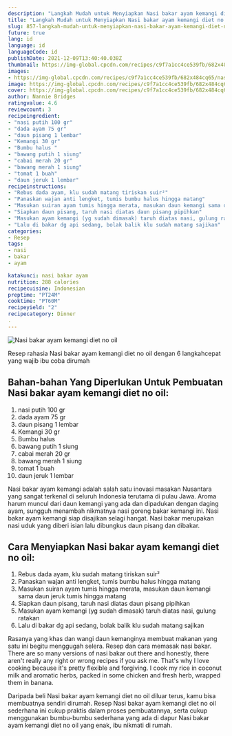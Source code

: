 ```yaml
---
description: "Langkah Mudah untuk Menyiapkan Nasi bakar ayam kemangi diet no oil yang Lezat"
title: "Langkah Mudah untuk Menyiapkan Nasi bakar ayam kemangi diet no oil yang Lezat"
slug: 857-langkah-mudah-untuk-menyiapkan-nasi-bakar-ayam-kemangi-diet-no-oil-yang-lezat
future: true
lang: id
language: id
languageCode: id
publishDate: 2021-12-09T13:40:40.038Z 
thumbnail: https://img-global.cpcdn.com/recipes/c9f7a1cc4ce539fb/682x484cq65/nasi-bakar-ayam-kemangi-diet-no-oil-foto-resep-utama.png
images:
- https://img-global.cpcdn.com/recipes/c9f7a1cc4ce539fb/682x484cq65/nasi-bakar-ayam-kemangi-diet-no-oil-foto-resep-utama.png
image: https://img-global.cpcdn.com/recipes/c9f7a1cc4ce539fb/682x484cq65/nasi-bakar-ayam-kemangi-diet-no-oil-foto-resep-utama.png
cover: https://img-global.cpcdn.com/recipes/c9f7a1cc4ce539fb/682x484cq65/nasi-bakar-ayam-kemangi-diet-no-oil-foto-resep-utama.png
author: Nannie Bridges
ratingvalue: 4.6
reviewcount: 3
recipeingredient:
- "nasi putih 100 gr"
- "dada ayam 75 gr"
- "daun pisang 1 lembar"
- "Kemangi 30 gr"
- "Bumbu halus "
- "bawang putih 1 siung"
- "cabai merah 20 gr"
- "bawang merah 1 siung"
- "tomat 1 buah"
- "daun jeruk 1 lembar"
recipeinstructions:
- "Rebus dada ayam, klu sudah matang tiriskan suir²"
- "Panaskan wajan anti lengket, tumis bumbu halus hingga matang"
- "Masukan suiran ayam tumis hingga merata, masukan daun kemangi sama daun jeruk tumis hingga matang"
- "Siapkan daun pisang, taruh nasi diatas daun pisang pipihkan"
- "Masukan ayam kemangi (yg sudah dimasak) taruh diatas nasi, gulung ratakan"
- "Lalu di bakar dg api sedang, bolak balik klu sudah matang sajikan"
categories:
- Resep
tags:
- nasi
- bakar
- ayam

katakunci: nasi bakar ayam 
nutrition: 288 calories
recipecuisine: Indonesian
preptime: "PT24M"
cooktime: "PT60M"
recipeyield: "2"
recipecategory: Dinner
. 
---
```



![Nasi bakar ayam kemangi diet no oil](https://img-global.cpcdn.com/recipes/c9f7a1cc4ce539fb/682x484cq65/nasi-bakar-ayam-kemangi-diet-no-oil-foto-resep-utama.png)

Resep rahasia Nasi bakar ayam kemangi diet no oil    dengan 6 langkahcepat yang wajib ibu coba dirumah

<!--inarticleads1-->

## Bahan-bahan Yang Diperlukan Untuk Pembuatan Nasi bakar ayam kemangi diet no oil:

1. nasi putih 100 gr
1. dada ayam 75 gr
1. daun pisang 1 lembar
1. Kemangi 30 gr
1. Bumbu halus 
1. bawang putih 1 siung
1. cabai merah 20 gr
1. bawang merah 1 siung
1. tomat 1 buah
1. daun jeruk 1 lembar

Nasi bakar ayam kemangi adalah salah satu inovasi masakan Nusantara yang sangat terkenal di seluruh Indonesia terutama di pulau Jawa. Aroma harum muncul dari daun kemangi yang ada dan dipadukan dengan daging ayam, sungguh menambah nikmatnya nasi goreng bakar kemangi ini. Nasi bakar ayam kemangi siap disajikan selagi hangat. Nasi bakar merupakan nasi uduk yang diberi isian lalu dibungkus daun pisang dan dibakar. 

<!--inarticleads2-->

## Cara Menyiapkan Nasi bakar ayam kemangi diet no oil:

1. Rebus dada ayam, klu sudah matang tiriskan suir²
1. Panaskan wajan anti lengket, tumis bumbu halus hingga matang
1. Masukan suiran ayam tumis hingga merata, masukan daun kemangi sama daun jeruk tumis hingga matang
1. Siapkan daun pisang, taruh nasi diatas daun pisang pipihkan
1. Masukan ayam kemangi (yg sudah dimasak) taruh diatas nasi, gulung ratakan
1. Lalu di bakar dg api sedang, bolak balik klu sudah matang sajikan


Rasanya yang khas dan wangi daun kemanginya membuat makanan yang satu ini begitu menggugah selera. Resep dan cara memasak nasi bakar. There are so many versions of nasi bakar out there and honestly, there aren&#39;t really any right or wrong recipes if you ask me. That&#39;s why I love cooking because it&#39;s pretty flexible and forgiving. I cook my rice in coconut milk and aromatic herbs, packed in some chicken and fresh herb, wrapped them in banana. 

Daripada   beli  Nasi bakar ayam kemangi diet no oil  diluar terus, kamu  bisa membuatnya sendiri dirumah. Resep  Nasi bakar ayam kemangi diet no oil  sederhana ini cukup praktis dalam proses pembuatannya, serta cukup menggunakan bumbu-bumbu sederhana yang ada di dapur  Nasi bakar ayam kemangi diet no oil  yang enak, ibu nikmati di rumah.
